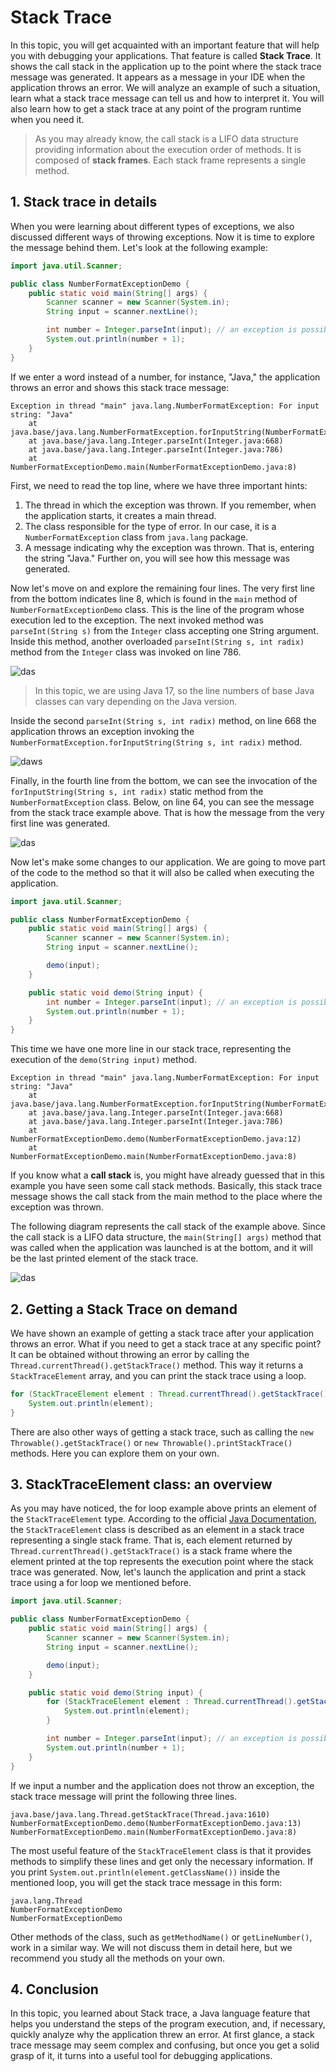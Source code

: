 # Stack Trace

In this topic, you will get acquainted with an important feature that will help you with debugging your applications. That feature is called **Stack Trace**. It shows the call stack in the application up to the point where the stack trace message was generated. It appears as a message in your IDE when the application throws an error. We will analyze an example of such a situation, learn what a stack trace message can tell us and how to interpret it. You will also learn how to get a stack trace at any point of the program runtime when you need it.

> As you may already know, the call stack is a LIFO data structure providing information about the execution order of methods. It is composed of **stack frames**. Each stack frame represents a single method.

## 1. Stack trace in details

When you were learning about different types of exceptions, we also discussed different ways of throwing exceptions. Now it is time to explore the message behind them. Let's look at the following example:
```java
import java.util.Scanner;

public class NumberFormatExceptionDemo {
    public static void main(String[] args) {
        Scanner scanner = new Scanner(System.in);
        String input = scanner.nextLine();

        int number = Integer.parseInt(input); // an exception is possible here!
        System.out.println(number + 1);
    }
}
```
If we enter a word instead of a number, for instance, "Java," the application throws an error and shows this stack trace message:
```
Exception in thread "main" java.lang.NumberFormatException: For input string: "Java"
	at java.base/java.lang.NumberFormatException.forInputString(NumberFormatException.java:67)
	at java.base/java.lang.Integer.parseInt(Integer.java:668)
	at java.base/java.lang.Integer.parseInt(Integer.java:786)
	at NumberFormatExceptionDemo.main(NumberFormatExceptionDemo.java:8)
```
First, we need to read the top line, where we have three important hints:

1. The thread in which the exception was thrown. If you remember, when the application starts, it creates a main thread.
2. The class responsible for the type of error. In our case, it is a `NumberFormatException` class from `java.lang` package.
3. A message indicating why the exception was thrown. That is, entering the string "Java." Further on, you will see how this message was generated.

Now let's move on and explore the remaining four lines. The very first line from the bottom indicates line 8, which is found in the `main` method of `NumberFormatExceptionDemo` class. This is the line of the program whose execution led to the exception. The next invoked method was `parseInt(String s)` from the `Integer` class accepting one String argument. Inside this method, another overloaded `parseInt(String s, int radix)` method from the `Integer` class was invoked on line 786. 

![das](https://ucarecdn.com/02075864-0be9-4232-95cf-1ae6ec5563b1/)

> In this topic, we are using Java 17, so the line numbers of base Java classes can vary depending on the Java version.

Inside the second `parseInt(String s, int radix)` method, on line 668 the application throws an exception invoking the `NumberFormatException.forInputString(String s, int radix)` method.

![daws](https://ucarecdn.com/83588978-04b9-41b7-9865-d7febd333616/)

Finally, in the fourth line from the bottom, we can see the invocation of the `forInputString(String s, int radix)` static method from the `NumberFormatException` class. Below, on line 64, you can see the message from the stack trace example above. That is how the message from the very first line was generated.

![das](https://ucarecdn.com/cba1532b-918d-420a-819f-6137fc6cf7e1/)

Now let's make some changes to our application. We are going to move part of the code to the method so that it will also be called when executing the application.
```java
import java.util.Scanner;

public class NumberFormatExceptionDemo {
    public static void main(String[] args) {
        Scanner scanner = new Scanner(System.in);
        String input = scanner.nextLine();

        demo(input);
    }

    public static void demo(String input) {
        int number = Integer.parseInt(input); // an exception is possible here!
        System.out.println(number + 1);
    }
}
```
This time we have one more line in our stack trace, representing the execution of the `demo(String input)` method.
```
Exception in thread "main" java.lang.NumberFormatException: For input string: "Java"
	at java.base/java.lang.NumberFormatException.forInputString(NumberFormatException.java:67)
	at java.base/java.lang.Integer.parseInt(Integer.java:668)
	at java.base/java.lang.Integer.parseInt(Integer.java:786)
	at NumberFormatExceptionDemo.demo(NumberFormatExceptionDemo.java:12)
	at NumberFormatExceptionDemo.main(NumberFormatExceptionDemo.java:8)
```

If you know what a **call stack** is, you might have already guessed that in this example you have seen some call stack methods. Basically, this stack trace message shows the call stack from the main method to the place where the exception was thrown.

The following diagram represents the call stack of the example above. Since the call stack is a LIFO data structure, the `main(String[] args)` method that was called when the application was launched is at the bottom, and it will be the last printed element of the stack trace.

![das](https://ucarecdn.com/2c0f9cf1-3070-4b4c-8023-ac6427f077bc/)

## 2. Getting a Stack Trace on demand

We have shown an example of getting a stack trace after your application throws an error. What if you need to get a stack trace at any specific point? It can be obtained without throwing an error by calling the `Thread.currentThread().getStackTrace()` method. This way it returns a `StackTraceElement` array, and you can print the stack trace using a loop.
```java
for (StackTraceElement element : Thread.currentThread().getStackTrace()) {
    System.out.println(element);
}
```
There are also other ways of getting a stack trace, such as calling the `new Throwable().getStackTrace()` or `new Throwable().printStackTrace()` methods. Here you can explore them on your own.

## 3. StackTraceElement class: an overview

As you may have noticed, the for loop example above prints an element of the `StackTraceElement` type. According to the official [Java Documentation](https://docs.oracle.com/en/java/javase/17/docs/api/java.base/java/lang/StackTraceElement.html), the `StackTraceElement` class is described as an element in a stack trace representing a single stack frame. That is, each element returned by `Thread.currentThread().getStackTrace()` is a stack frame where the element printed at the top represents the execution point where the stack trace was generated.
Now, let's launch the application and print a stack trace using a for loop we mentioned before.
```java
import java.util.Scanner;

public class NumberFormatExceptionDemo {
    public static void main(String[] args) {
        Scanner scanner = new Scanner(System.in);
        String input = scanner.nextLine();

        demo(input);
    }

    public static void demo(String input) {
        for (StackTraceElement element : Thread.currentThread().getStackTrace()) {
            System.out.println(element);
        }

        int number = Integer.parseInt(input); // an exception is possible here!
        System.out.println(number + 1);
    }
}
```
If we input a number and the application does not throw an exception, the stack trace message will print the following three lines.
```
java.base/java.lang.Thread.getStackTrace(Thread.java:1610)
NumberFormatExceptionDemo.demo(NumberFormatExceptionDemo.java:13)
NumberFormatExceptionDemo.main(NumberFormatExceptionDemo.java:8)
```

The most useful feature of the `StackTraceElement` class is that it provides methods to simplify these lines and get only the necessary information. If you print `System.out.println(element.getClassName())` inside the mentioned loop, you will get the stack trace message in this form:
```
java.lang.Thread
NumberFormatExceptionDemo
NumberFormatExceptionDemo
```

Other methods of the class, such as `getMethodName()` or `getLineNumber()`, work in a similar way. We will not discuss them in detail here, but we recommend you study all the methods on your own.

## 4. Conclusion

In this topic, you learned about Stack trace, a Java language feature that helps you understand the steps of the program execution, and, if necessary, quickly analyze why the application threw an error. At first glance, a stack trace message may seem complex and confusing, but once you get a solid grasp of it, it turns into a useful tool for debugging applications.
